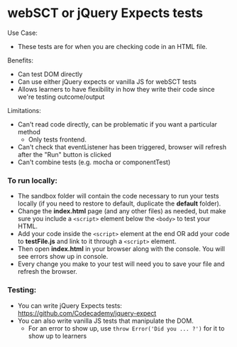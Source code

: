 # webSCT or jQuery Expects tests
Use Case:
+ These tests are for when you are checking code in an HTML file.

Benefits:
+ Can test DOM directly
+ Can use either jQuery expects or vanilla JS for webSCT tests
+ Allows learners to have flexibility in how they write their code since we're testing outcome/output

Limitations:
+ Can't read code directly, can be problematic if you want a particular method
  + Only tests frontend.
+ Can't check that eventListener has been triggered, browser will refresh after the "Run" button is clicked
+ Can't combine tests (e.g. mocha or componentTest)


### To run locally:
+ The sandbox folder will contain the code necessary to run your tests locally (if you need to restore to default, duplicate the **default** folder).
+ Change the **index.html** page (and any other files) as needed, but make sure you include a `<script>` element below the `<body>` to test your HTML.
+ Add your code inside the `<script>` element at the end OR add your code to **testFile.js** and link to it through a `<script>` element.
+ Then open **index.html** in your browser along with the console. You will see errors show up in console.
+ Every change you make to your test will need you to save your file and refresh the browser.

### Testing:
+ You can write jQuery Expects tests: https://github.com/Codecademy/jquery-expect
+ You can also write vanilla JS tests that manipulate the DOM.
  + For an error to show up, use `throw Error('Did you ... ?')` for it to show up to learners

